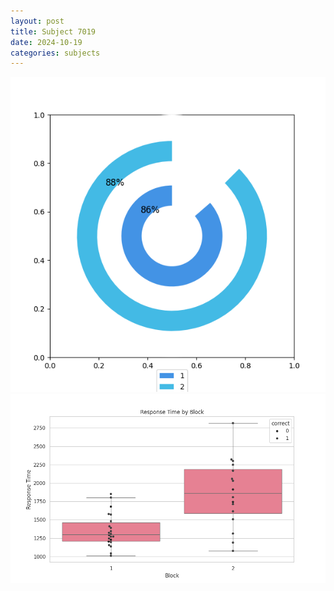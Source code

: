 ```yaml
---
layout: post
title: Subject 7019
date: 2024-10-19
categories: subjects
---
```


![](data/7019/run-16/7019__acc_test.png)
![](data/7019/run-16/7019_rt.png)
